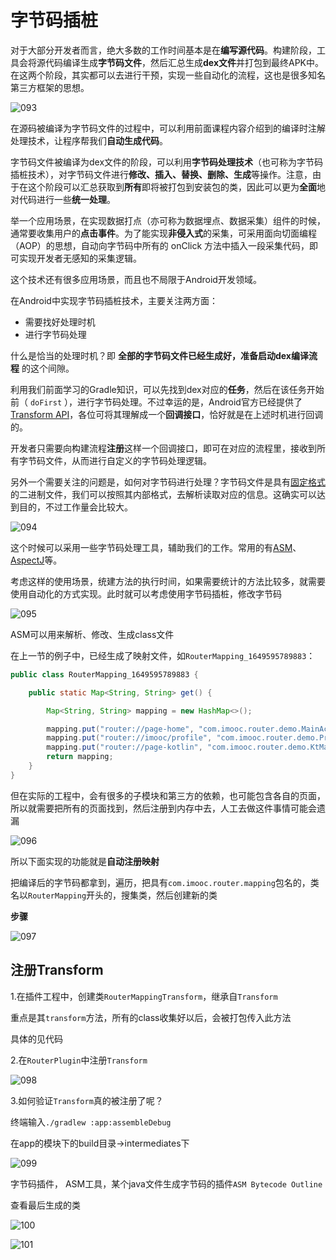 # 字节码插桩

对于大部分开发者而言，绝大多数的工作时间基本是在**编写源代码**。构建阶段，工具会将源代码编译生成**字节码文件**，然后汇总生成**dex文件**并打包到最终APK中。在这两个阶段，其实都可以去进行干预，实现一些自动化的流程，这也是很多知名第三方框架的思想。

![093](https://github.com/winfredzen/Android-Basic/blob/master/%E8%BF%9B%E9%98%B6/image/093.jpeg)

在源码被编译为字节码文件的过程中，可以利用前面课程内容介绍到的编译时注解处理技术，让程序帮我们**自动生成代码**。

字节码文件被编译为dex文件的阶段，可以利用**字节码处理技术**（也可称为字节码插桩技术），对字节码文件进行**修改、插入、替换、删除、生成**等操作。注意，由于在这个阶段可以汇总获取到**所有**即将被打包到安装包的类，因此可以更为**全面**地对代码进行一些**统一处理**。

举一个应用场景，在实现数据打点（亦可称为数据埋点、数据采集）组件的时候，通常要收集用户的**点击事件**。为了能实现**非侵入式**的采集，可采用面向切面编程（AOP）的思想，自动向字节码中所有的 onClick 方法中插入一段采集代码，即可实现开发者无感知的采集逻辑。

这个技术还有很多应用场景，而且也不局限于Android开发领域。

在Android中实现字节码插桩技术，主要关注两方面：

- 需要找好处理时机
- 进行字节码处理

什么是恰当的处理时机？即 **全部的字节码文件已经生成好，准备启动dex编译流程** 的这个间隙。

利用我们前面学习的Gradle知识，可以先找到dex对应的**任务**，然后在该任务开始前（ `doFirst` ），进行字节码处理。不过幸运的是，Android官方已经提供了[Transform API](https://google.github.io/android-gradle-dsl/javadoc/3.4/com/android/build/api/transform/Transform.html)，各位可将其理解成一个**回调接口**，恰好就是在上述时机进行回调的。

开发者只需要向构建流程**注册**这样一个回调接口，即可在对应的流程里，接收到所有字节码文件，从而进行自定义的字节码处理逻辑。

另外一个需要关注的问题是，如何对字节码进行处理？字节码文件是具有[固定格式](https://docs.oracle.com/javase/specs/jvms/se7/html/jvms-4.html)的二进制文件，我们可以按照其内部格式，去解析读取对应的信息。这确实可以达到目的，不过工作量会比较大。

![094](https://github.com/winfredzen/Android-Basic/blob/master/%E8%BF%9B%E9%98%B6/image/094.jpeg)

这个时候可以采用一些字节码处理工具，辅助我们的工作。常用的有[ASM](https://asm.ow2.io/)、[AspectJ](https://www.baeldung.com/aspectj)等。



考虑这样的使用场景，统建方法的执行时间，如果需要统计的方法比较多，就需要使用自动化的方式实现。此时就可以考虑使用字节码插桩，修改字节码

![095](https://github.com/winfredzen/Android-Basic/blob/master/%E8%BF%9B%E9%98%B6/image/095.png)

ASM可以用来解析、修改、生成class文件



在上一节的例子中，已经生成了映射文件，如`RouterMapping_1649595789883`：

```java
public class RouterMapping_1649595789883 {

    public static Map<String, String> get() {

        Map<String, String> mapping = new HashMap<>();

        mapping.put("router://page-home", "com.imooc.router.demo.MainActivity");
        mapping.put("router://imooc/profile", "com.imooc.router.demo.ProfileActivity");
        mapping.put("router://page-kotlin", "com.imooc.router.demo.KtMainActivity");
        return mapping;
    }
}
```

但在实际的工程中，会有很多的子模块和第三方的依赖，也可能包含各自的页面，所以就需要把所有的页面找到，然后注册到内存中去，人工去做这件事情可能会遗漏

![096](https://github.com/winfredzen/Android-Basic/blob/master/%E8%BF%9B%E9%98%B6/image/096.png)

所以下面实现的功能就是**自动注册映射**

把编译后的字节码都拿到，遍历，把具有`com.imooc.router.mapping`包名的，类名以`RouterMapping`开头的，搜集类，然后创建新的类

**步骤**

![097](https://github.com/winfredzen/Android-Basic/blob/master/%E8%BF%9B%E9%98%B6/image/097.png)



## 注册Transform

1.在插件工程中，创建类`RouterMappingTransform`，继承自`Transform`

重点是其`transform`方法，所有的class收集好以后，会被打包传入此方法

具体的见代码

2.在`RouterPlugin`中注册`Transform`

![098](https://github.com/winfredzen/Android-Basic/blob/master/%E8%BF%9B%E9%98%B6/image/098.png)

3.如何验证`Transform`真的被注册了呢？

终端输入`./gradlew :app:assembleDebug`

在app的模块下的build目录->intermediates下

![099](https://github.com/winfredzen/Android-Basic/blob/master/%E8%BF%9B%E9%98%B6/image/099.png)



字节码插件， ASM工具，某个java文件生成字节码的插件`ASM Bytecode Outline`

查看最后生成的类

![100](https://github.com/winfredzen/Android-Basic/blob/master/%E8%BF%9B%E9%98%B6/image/100.png)

![101](https://github.com/winfredzen/Android-Basic/blob/master/%E8%BF%9B%E9%98%B6/image/101.png)























































